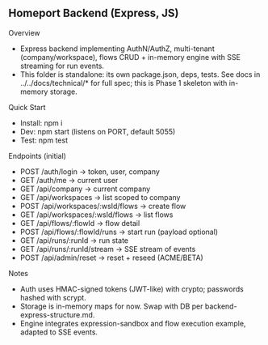 ## Homeport Backend (Express, JS)

Overview
- Express backend implementing AuthN/AuthZ, multi-tenant (company/workspace), flows CRUD + in-memory engine with SSE streaming for run events.
- This folder is standalone: its own package.json, deps, tests. See docs in ../../docs/technical/* for full spec; this is Phase 1 skeleton with in-memory storage.

Quick Start
- Install: npm i
- Dev: npm start (listens on PORT, default 5055)
- Test: npm test

Endpoints (initial)
- POST /auth/login → token, user, company
- GET  /auth/me → current user
- GET  /api/company → current company
- GET  /api/workspaces → list scoped to company
- POST /api/workspaces/:wsId/flows → create flow
- GET  /api/workspaces/:wsId/flows → list flows
- GET  /api/flows/:flowId → flow detail
- POST /api/flows/:flowId/runs → start run (payload optional)
- GET  /api/runs/:runId → run state
- GET  /api/runs/:runId/stream → SSE stream of events
- POST /api/admin/reset → reset + reseed (ACME/BETA)

Notes
- Auth uses HMAC-signed tokens (JWT-like) with crypto; passwords hashed with scrypt.
- Storage is in-memory maps for now. Swap with DB per backend-express-structure.md.
- Engine integrates expression-sandbox and flow execution example, adapted to SSE events.

